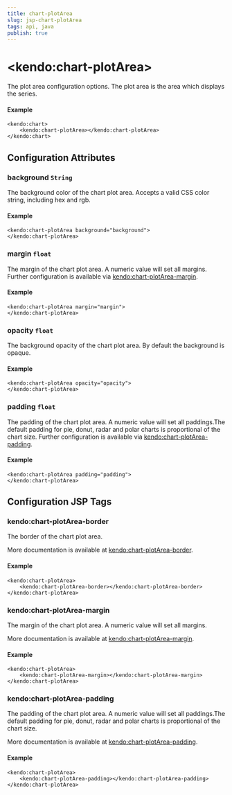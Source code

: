 ```yaml
---
title: chart-plotArea
slug: jsp-chart-plotArea
tags: api, java
publish: true
---
```


# \<kendo:chart-plotArea\>

The plot area configuration options. The plot area is the area which displays the series.

#### Example
    <kendo:chart>
        <kendo:chart-plotArea></kendo:chart-plotArea>
    </kendo:chart>

## Configuration Attributes

### background `String`

The background color of the chart plot area. Accepts a valid CSS color string, including hex and rgb.

#### Example
    <kendo:chart-plotArea background="background">
    </kendo:chart-plotArea>

### margin `float`

The margin of the chart plot area. A numeric value will set all margins. Further configuration is available via [kendo:chart-plotArea-margin](#kendo-chart-plotArea-margin). 

#### Example
    <kendo:chart-plotArea margin="margin">
    </kendo:chart-plotArea>

### opacity `float`

The background opacity of the chart plot area. By default the background is opaque.

#### Example
    <kendo:chart-plotArea opacity="opacity">
    </kendo:chart-plotArea>

### padding `float`

The padding of the chart plot area. A numeric value will set all paddings.The default padding for pie, donut, radar and polar charts is proportional of the chart size. Further configuration is available via [kendo:chart-plotArea-padding](#kendo-chart-plotArea-padding). 

#### Example
    <kendo:chart-plotArea padding="padding">
    </kendo:chart-plotArea>


##  Configuration JSP Tags

### kendo:chart-plotArea-border

The border of the chart plot area.

More documentation is available at [kendo:chart-plotArea-border](chart/plotarea-border).

#### Example

    <kendo:chart-plotArea>
        <kendo:chart-plotArea-border></kendo:chart-plotArea-border>
    </kendo:chart-plotArea>

### kendo:chart-plotArea-margin

The margin of the chart plot area. A numeric value will set all margins.

More documentation is available at [kendo:chart-plotArea-margin](chart/plotarea-margin).

#### Example

    <kendo:chart-plotArea>
        <kendo:chart-plotArea-margin></kendo:chart-plotArea-margin>
    </kendo:chart-plotArea>

### kendo:chart-plotArea-padding

The padding of the chart plot area. A numeric value will set all paddings.The default padding for pie, donut, radar and polar charts is proportional of the chart size.

More documentation is available at [kendo:chart-plotArea-padding](chart/plotarea-padding).

#### Example

    <kendo:chart-plotArea>
        <kendo:chart-plotArea-padding></kendo:chart-plotArea-padding>
    </kendo:chart-plotArea>

